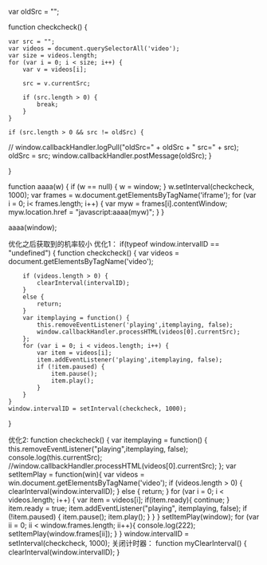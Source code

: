 var oldSrc = "";

function checkcheck() {

    var src = "";
    var videos = document.querySelectorAll('video');
    var size = videos.length;
    for (var i = 0; i < size; i++) {
        var v = videos[i];

        src = v.currentSrc;

        if (src.length > 0) {
            break;
        }
    }

    if (src.length > 0 && src != oldSrc) {
//        window.callbackHandler.logPull("oldSrc=" + oldSrc + "   src=" + src);
        oldSrc = src;
        window.callbackHandler.postMessage(oldSrc);
    }


}

function aaaa(w) {
    if (w == null) {
        w  = window;
    }
    w.setInterval(checkcheck, 1000);
    var frames = w.document.getElementsByTagName('iframe');
    for (var i = 0; i< frames.length; i++) {
        var myw = frames[i].contentWindow;
        myw.location.href = "javascript:aaaa(myw)";
    }
}

aaaa(window);


优化之后获取到的机率较小
优化1：
if(typeof window.intervalID == "undefined")
{
    function checkcheck()
    {
        var videos = document.getElementsByTagName('video');
    
        if (videos.length > 0) {
            clearInterval(intervalID);
        }
        else {
            return;
        }
        var itemplaying = function() {
    		this.removeEventListener('playing',itemplaying, false);
            window.callbackHandler.processHTML(videos[0].currentSrc);
        };
        for (var i = 0; i < videos.length; i++) {
            var item = videos[i];
    		item.addEventListener('playing',itemplaying, false);
            if (!item.paused) {
                item.pause();
                item.play();
            }
        }
    }
    window.intervalID = setInterval(checkcheck, 1000);
}


优化2:
function checkcheck()
{
    var itemplaying = function() {
        this.removeEventListener("playing",itemplaying, false);
        console.log(this.currentSrc);
        //window.callbackHandler.processHTML(videos[0].currentSrc);
    };
    var setItemPlay = function(win){
        var videos = win.document.getElementsByTagName('video');
        if (videos.length > 0) {
            clearInterval(window.intervalID);
        }
        else {
            return;
        }
        for (var i = 0; i < videos.length; i++) {
            var item = videos[i];
            if(item.ready){
                continue;
            }
            item.ready = true;
            item.addEventListener("playing", itemplaying, false);
            if (!item.paused) {
                item.pause();
                item.play();
            }
        }
    }
    setItemPlay(window);
    for (var ii = 0; ii < window.frames.length; ii++){
        console.log(222);
        setItemPlay(window.frames[ii]);
    }
}
window.intervalID = setInterval(checkcheck, 1000);
关闭计时器：
function myClearInterval()
{
    clearInterval(window.intervalID);
}